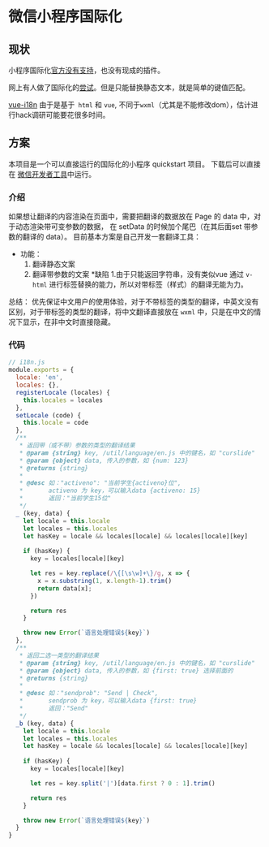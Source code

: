 # 微信小程序国际化

## 现状
小程序国际化[官方没有支持](https://developers.weixin.qq.com/blogdetail?action=get_post_info&lang=zh_CN&token=&docid=8c8af2056cdca1263aafcebc26bd180f)，也没有现成的插件。

网上有人做了国际化的[尝试](http://www.jianshu.com/p/5d0da1e43948)。但是只能替换静态文本，就是简单的键值匹配。

[vue-i18n](https://github.com/kazupon/vue-i18n) 由于是基于` html` 和 `vue`, 不同于`wxml`（尤其是不能修改dom），估计进行hack调研可能要花很多时间。

## 方案

本项目是一个可以直接运行的国际化的小程序 quickstart 项目。
下载后可以直接在 [微信开发者工具](https://mp.weixin.qq.com/debug/wxadoc/dev/devtools/download.html)中运行。
### 介绍
如果想让翻译的内容渲染在页面中，需要把翻译的数据放在 Page 的 data 中，对于动态渲染带可变参数的数据， 在 setData 的时候加个尾巴（在其后面set 带参数的翻译的 data）。
目前基本方案是自己开发一套翻译工具：
* 功能：
	1. 翻译静态文案
	2. 翻译带参数的文案
*缺陷
	1.由于只能返回字符串，没有类似vue 通过 `v-html` 进行标签替换的能力，所以对带标签（样式）的翻译无能为力。

总结：
优先保证中文用户的使用体验，对于不带标签的类型的翻译，中英文没有区别，对于带标签的类型的翻译，将中文翻译直接放在 `wxml` 中，只是在中文的情况下显示，在非中文时直接隐藏。

### 代码
```js
// i18n.js
module.exports = {
  locale: 'en',
  locales: {},
  registerLocale (locales) {
    this.locales = locales
  },
  setLocale (code) {
    this.locale = code
  },
  /**
   * 返回带（或不带）参数的类型的翻译结果
   * @param {string} key, /util/language/en.js 中的键名，如 "curslide"
   * @param {object} data, 传入的参数，如 {num: 123}
   * @returns {string}
   *
   * @desc 如："activeno": "当前学生{activeno}位",
   *       activeno 为 key，可以输入data {activeno: 15}
   *       返回："当前学生15位"
   */
  _ (key, data) {
    let locale = this.locale
    let locales = this.locales
    let hasKey = locale && locales[locale] && locales[locale][key]
    
    if (hasKey) {
      key = locales[locale][key]

      let res = key.replace(/\{[\s\w]+\}/g, x => {
        x = x.substring(1, x.length-1).trim()
        return data[x];
      })

      return res
    }

    throw new Error(`语言处理错误${key}`)
  },
  /**
   * 返回二选一类型的翻译结果
   * @param {string} key, /util/language/en.js 中的键名，如 "curslide"
   * @param {object} data, 传入的参数，如 {first: true} 选择前面的
   * @returns {string}
   *
   * @desc 如："sendprob": "Send | Check",
   *       sendprob 为 key，可以输入data {first: true}
   *       返回："Send"
   */
  _b (key, data) {
    let locale = this.locale
    let locales = this.locales
    let hasKey = locale && locales[locale] && locales[locale][key]
    
    if (hasKey) {
      key = locales[locale][key]

      let res = key.split('|')[data.first ? 0 : 1].trim()

      return res
    }

    throw new Error(`语言处理错误${key}`)
  }
}
```